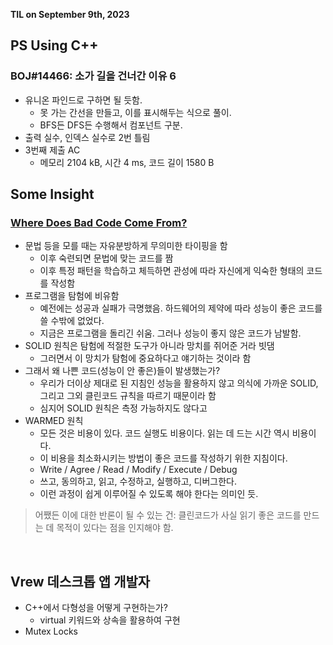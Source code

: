 **TIL on September 9th, 2023**

## PS Using C++
### BOJ#14466: 소가 길을 건너간 이유 6
* 유니온 파인드로 구하면 될 듯함.
  - 못 가는 간선을 만들고, 이를 표시해두는 식으로 풀이.
  - BFS든 DFS든 수행해서 컴포넌트 구분.
* 출력 실수, 인덱스 실수로 2번 틀림
* 3번째 제출 AC
  - 메모리 2104 kB, 시간 4 ms, 코드 길이 1580 B

## Some Insight
### [Where Does Bad Code Come From?](https://youtu.be/7YpFGkG-u1w)
* 문법 등을 모를 때는 자유분방하게 무의미한 타이핑을 함
  - 이후 숙련되면 문법에 맞는 코드를 짬
  - 이후 특정 패턴을 학습하고 체득하면 관성에 따라 자신에게 익숙한 형태의 코드를 작성함
* 프로그램을 탐험에 비유함
  - 예전에는 성공과 실패가 극명했음. 하드웨어의 제약에 따라 성능이 좋은 코드를 쓸 수밖에 없었다.
  - 지금은 프로그램을 돌리긴 쉬움. 그러나 성능이 좋지 않은 코드가 남발함.
* SOLID 원칙은 탐험에 적절한 도구가 아니라 망치를 쥐어준 거라 빗댐
  - 그러면서 이 망치가 탐험에 중요하다고 얘기하는 것이라 함
* 그래서 왜 나쁜 코드(성능이 안 좋은)들이 발생했는가?
  - 우리가 더이상 제대로 된 지침인 성능을 활용하지 않고 의식에 가까운 SOLID, 그리고 그외 클린코드 규칙을 따르기 때문이라 함
  - 심지어 SOLID 원칙은 측정 가능하지도 않다고
* WARMED 원칙
  - 모든 것은 비용이 있다. 코드 실행도 비용이다. 읽는 데 드는 시간 역시 비용이다.
  - 이 비용을 최소화시키는 방법이 좋은 코드를 작성하기 위한 지침이다.
  - Write / Agree / Read / Modify / Execute / Debug
  - 쓰고, 동의하고, 읽고, 수정하고, 실행하고, 디버그한다.
  - 이런 과정이 쉽게 이루어질 수 있도록 해야 한다는 의미인 듯.
> 어쨌든 이에 대한 반론이 될 수 있는 건: 클린코드가 사실 읽기 좋은 코드를 만드는 데 목적이 있다는 점을 인지해야 함.

<br>

## Vrew 데스크톱 앱 개발자
* C++에서 다형성을 어떻게 구현하는가?
  - virtual 키워드와 상속을 활용하여 구현
* Mutex Locks

